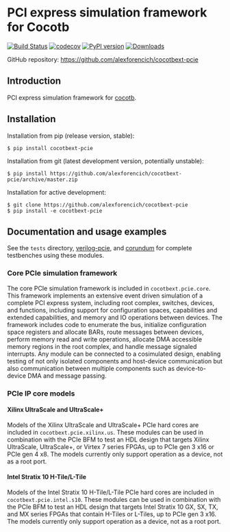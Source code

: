 # PCI express simulation framework for Cocotb

[![Build Status](https://github.com/alexforencich/cocotbext-pcie/workflows/Regression%20Tests/badge.svg?branch=master)](https://github.com/alexforencich/cocotbext-pcie/actions/)
[![codecov](https://codecov.io/gh/alexforencich/cocotbext-pcie/branch/master/graph/badge.svg)](https://codecov.io/gh/alexforencich/cocotbext-pcie)
[![PyPI version](https://badge.fury.io/py/cocotbext-pcie.svg)](https://pypi.org/project/cocotbext-pcie)
[![Downloads](https://pepy.tech/badge/cocotbext-pcie)](https://pepy.tech/project/cocotbext-pcie)

GitHub repository: https://github.com/alexforencich/cocotbext-pcie

## Introduction

PCI express simulation framework for [cocotb](https://github.com/cocotb/cocotb).

## Installation

Installation from pip (release version, stable):

    $ pip install cocotbext-pcie

Installation from git (latest development version, potentially unstable):

    $ pip install https://github.com/alexforencich/cocotbext-pcie/archive/master.zip

Installation for active development:

    $ git clone https://github.com/alexforencich/cocotbext-pcie
    $ pip install -e cocotbext-pcie

## Documentation and usage examples

See the `tests` directory, [verilog-pcie](https://github.com/alexforencich/verilog-pcie), and [corundum](https://github.com/corundum/corundum) for complete testbenches using these modules.

### Core PCIe simulation framework

The core PCIe simulation framework is included in `cocotbext.pcie.core`.  This framework implements an extensive event driven simulation of a complete PCI express system, including root complex, switches, devices, and functions, including support for configuration spaces, capabilities and extended capabilities, and memory and IO operations between devices.  The framework includes code to enumerate the bus, initialize configuration space registers and allocate BARs, route messages between devices, perform memory read and write operations, allocate DMA accessible memory regions in the root complex, and handle message signaled interrupts.  Any module can be connected to a cosimulated design, enabling testing of not only isolated components and host-device communication but also communication between multiple components such as device-to-device DMA and message passing.

### PCIe IP core models

#### Xilinx UltraScale and UltraScale+

Models of the Xilinx UltraScale and UltraScale+ PCIe hard cores are included in `cocotbext.pcie.xilinx.us`.  These modules can be used in combination with the PCIe BFM to test an HDL design that targets Xilinx UltraScale, UltraScale+, or Virtex 7 series FPGAs, up to PCIe gen 3 x16 or PCIe gen 4 x8.  The models currently only support operation as a device, not as a root port.

#### Intel Stratix 10 H-Tile/L-Tile

Models of the Intel Stratix 10 H-Tile/L-Tile PCIe hard cores are included in `cocotbext.pcie.intel.s10`.  These modules can be used in combination with the PCIe BFM to test an HDL design that targets Intel Stratix 10 GX, SX, TX, and MX series FPGAs that contain H-Tiles or L-Tiles, up to PCIe gen 3 x16.  The models currently only support operation as a device, not as a root port.
